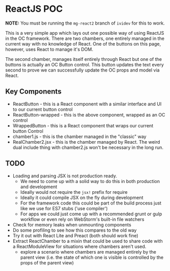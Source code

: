 # ReactJS POC

**NOTE:** You must be running the `mg-react2` branch of `ividev` for this
to work.

This is a very simple app which lays out one possible way of using ReactJS
in the OC framework. There are two chambers, one entirely managed in the
current way with no knowledge of React. One of the buttons on this page,
however, uses React to manage it's DOM.

The second chamber, manages itself entirely through React but one of the
buttons is actually an OC Button control. This button updates the text
every second to prove we can successfully update the OC props and model
via React.

## Key Components

- ReactButton - this is a React component with a similar interface
  and UI to our current button control
- ReactButton-wrapped - this is the above component, wrapped as an OC control
- WrappedButton - this is a React component that wraps our current
  button Control
- chamber1.js - this is the chamber managed in the "classic" way
- RealChamber2.jsx - this is the chamber managed by React. The weird
  dual include thing with chamber2.js won't be necessary in the long run.

## TODO

- Loading and parsing JSX is not production ready.
    - We need to come up with a solid way to do this in both production
      and development
    - Ideally would not require the `jsx!` prefix for require
    - Ideally it could compile JSX on the fly during development
    - For the framework code this could be part of the build process
      just like we use for ES7 stubs ('use compiler')
    - For apps we could just come up with a recommended grunt or gulp
      workflow or even rely on WebStorm's built-in file watchers
- Check for memory leaks when unmounting components
- Do some profiling to see how this compares to the old way
- Try it out with React Lite and Preact (both should work fine)
- Extract ReactChamber to a mixin that could be used to share code with
  a ReactModuleView for situations where chambers aren't used.
    - explore a scenario where chambers are managed entirely by the 
      parent view (i.e. the state of which one is visible is controlled
      by the props of the parent view)
            
